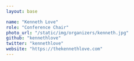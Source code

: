 ```yaml
---
layout: base

name: "Kenneth Love"
role: "Conference Chair"
photo_url: "/static/img/organizers/kenneth.jpg"
github: "kennethlove"
twitter: "kennethlove"
website: "https://thekennethlove.com"
---
```

